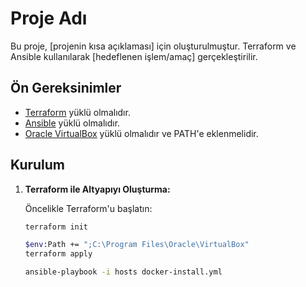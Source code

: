 # Proje Adı

Bu proje, [projenin kısa açıklaması] için oluşturulmuştur. Terraform ve Ansible kullanılarak [hedeflenen işlem/amaç] gerçekleştirilir.

## Ön Gereksinimler

- [Terraform](https://www.terraform.io/downloads.html) yüklü olmalıdır.
- [Ansible](https://docs.ansible.com/ansible/latest/installation_guide/intro_installation.html) yüklü olmalıdır.
- [Oracle VirtualBox](https://www.virtualbox.org/) yüklü olmalıdır ve PATH'e eklenmelidir.

## Kurulum

1. **Terraform ile Altyapıyı Oluşturma:**

   Öncelikle Terraform'u başlatın:

   ```bash
   terraform init
   
   $env:Path += ";C:\Program Files\Oracle\VirtualBox"
   terraform apply
   
   ansible-playbook -i hosts docker-install.yml

